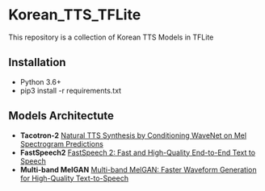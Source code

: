 # Korean_TTS_TFLite
This repository is a collection of Korean TTS Models in TFLite

## Installation
- Python 3.6+
- pip3 install -r requirements.txt

## Models Architectute
- **Tacotron-2** [Natural TTS Synthesis by Conditioning WaveNet on Mel Spectrogram Predictions](https://arxiv.org/abs/1712.05884)
- **FastSpeech2** [FastSpeech 2: Fast and High-Quality End-to-End Text to Speech](https://arxiv.org/abs/2006.04558)
- **Multi-band MelGAN** [Multi-band MelGAN: Faster Waveform Generation for High-Quality Text-to-Speech](https://arxiv.org/abs/2005.05106)

